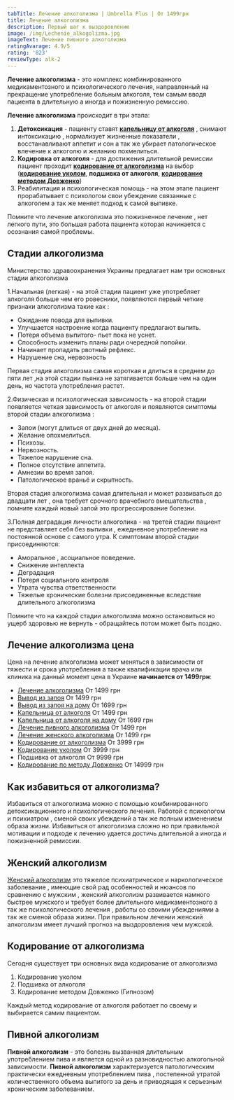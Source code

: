 ```yaml
---
tabTitle: Лечение алкоголизма | Umbrella Plus | От 1499грн
title: Лечение алкоголизма
description: Первый шаг к выздоровлению
image: /img/Lechenie_alkogolizma.jpg
imageText: Лечение пивного алкоголизма
ratingAvarage: 4.9/5
rating: '823'
reviewType: alk-2
---
```


**Лечение алкоголизма** - это комплекс комбинированного медикаментозного и психологического лечения, направленный на прекращение употребление больным алкоголя, тем самым вводя пациента в длительную а иногда и пожизненную ремиссию.

**Лечение алкоголизма** происходит в три этапа:

1. **Детоксикация** - пациенту ставят **[капельницу от алкоголя](https://umbrella-plus.com.ua/services/kapelnica_ot_alkogolia/)** , снимают интоксикацию , нормализует жизненные показатели , восстанавливают аппетит и сон а так же убирает патологическое влечение к алкоголю и желанию похмелиться.
2. **Кодировка от алкоголя** - для достижения длительной ремиссии пациент проходит **[кодирование от алкоголизма](https://umbrella-plus.com.ua/services/kodirovka_ot_alkogolizma/)** на выбор (**[кодирование уколом](https://umbrella-plus.com.ua/services/kodirovka_ykolom/)**, **подшивка от алкоголя**, **[кодирование методом Довженко](https://umbrella-plus.com.ua/services/kodirovka-po-dovjenko/)**)
3. Реабилитация и психологическая помощь - на этом этапе пациент прорабатывает  с психологом свои убеждение связанные с алкоголем  а так же меняет подход к самой выпивке.

Помните что лечение алкоголизма это пожизненное лечение , нет легкого пути, это большая работа пациента которая начинается с осознания самой проблемы.

## Стадии алкоголизма

Министерство здравоохранения Украины предлагает нам три основных стадии алкоголизма

1.Начальная (легкая) - на этой стадии пациент уже употребляет алкоголя больше чем его ровесники, появляются первый четкие признаки алкоголизма такие как :

* Ожидание повода для выпивки.
* Улучшается настроение когда пациенту предлагают выпить.
* Потеря объема выпитого- пьет пока не уснет.
* Способность изменить планы ради очередной попойки.
* Начинает пропадать рвотный рефлекс.
* Нарушение сна, нервозность

Первая стадия алкоголизма самая короткая и длиться в среднем до пяти лет ,на этой стадии пьянка не затягивается больше чем на один день, но частота употребления растет.

2.Физическая и психологическая зависимость - на второй стадии появляется четкая зависимость от алкоголя и появляются симптомы второй стадии алкоголизма :

* Запои (могут длиться от двух дней до месяца).
* Желание опохмелиться.
* Психозы.
* Нервозность.
* Тяжелое нарушение сна.
* Полное отсутствие аппетита.
* Амнезии во время запоя.
* Патологическое враньё и скрытность.

Вторая стадия алкоголизма самая длительная и может развиваться до двадцати лет , она требует срочного врачебного вмешательства , помните каждый новый запой это прогрессирование болезни.

3.Полная деградация личности алкоголика - на третей стадии пациент не представляет себя без выпивки , ежедневное употребление на постоянной основе с самого утра. К симптомам второй стадии присоединяются:

* Аморальное , асоциальное поведение.
* Снижение интеллекта
* Деградация
* Потеря социального контроля
* Утрата чувства ответственности
* Тяжелые хронические болезни присоединенные вследствие длительного алкоголизма

Помните что на каждой стадии алкоголизма можно остановиться но ущерб здоровью не вернуть - обращайтесь потом может быть поздно.

## Лечение алкоголизма цена

Цена на лечение алкоголизма может меняться в зависимости от тяжести и срока употребления а также квалификации врача или клиника на данный момент цена в Украине **начинается от 1499грн**:

* [Лечение алкоголизма](https://umbrella-plus.com.ua/services/lechenie_alkogokizma) От 1499 грн
* [Вывод из запоя](https://umbrella-plus.com.ua/services/vivod-iz-zapoia-glavnaia) От 1499 грн
* [Вывод из запоя на дому](https://umbrella-plus.com.ua/services/vivod-iz-zapoia-na-domy) От 1699 грн
* [Капельница от алкоголя](https://umbrella-plus.com.ua/services/kapelnica_ot_alkogolia) От 1499 грн
* [Капельница от алкоголя на дому](https://umbrella-plus.com.ua/services/kapelnica-ot-alkogola-na-domy) От 1699 грн
* [Лечение пивного алкоголизма](https://umbrella-plus.com.ua/services/lechenie_pivnogo_alkogolizm) От 1499 грн
* [Лечение женского алкоголизма](https://umbrella-plus.com.ua/services/lechenie_jenskogo_alkogolizma) От 1499 грн
* [Кодирование от алкоголизма](https://umbrella-plus.com.ua/services/kodirovka_ot_alkogolizma) От 3999 грн
* [Кодирование уколом](https://umbrella-plus.com.ua/services/kodirovka_ykolom) От 3999 грн
* Подшивка от алкоголя От 9999 грн
* [Кодирование по методу Довженко](https://umbrella-plus.com.ua/services/kodirovka-po-dovjenko) От 14999 грн

## Как избавиться от алкоголизма?

Избавиться от алкоголизма можно с помощью комбинированного детоксикационного и психологического лечения. Работой с психологом и психиатром , сменой своих убеждений а так же полным изменением образа жизни. Избавиться от алкоголизма сложно но при правильной мотивации и подходе к лечению удается достичь длительной а иногда и пожизненной ремиссии.

## Женский алкоголизм

[Женский алкоголизм](https://umbrella-plus.com.ua/services/lechenie_jenskogo_alkogolizma) это тяжелое психиатрическое и наркологическое заболевание , имеющие свой рад особенностей и нюансов по сравнению с мужским , женский алкоголизм развивается намного быстрее мужского и требует более длительного медикаментозного а так же психологического лечения , работы со своими убеждениями а так же сменой образа жизни. При правильном лечении женский алкоголизм имеет лучший прогноз на выздоровления чем мужской.

## Кодирование от алкоголизма

Сегодня существует три основных вида кодирование от алкоголизма

1. Кодирование уколом
2. Подшивка от алкоголя
3. Кодирование методом Довженко (Гипнозом)

Каждый метод кодирование от алкоголя работает по своему и выбирается самим пациентом.

## Пивной алкоголизм

**Пивной алкоголизм** - это болезнь вызванная длительным употреблением пива и является одной из разновидностью алкогольной зависимости. **Пивной алкоголизм** характеризуется патологическим практически ежедневным употреблением пива , постепенной утратой количественного объема выпитого за день и приводящая к серьезным хроническим заболеванием.

